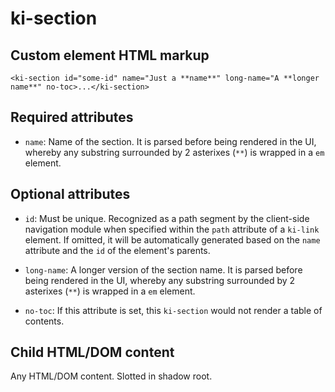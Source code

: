 # ki-section

## Custom element HTML markup

```
<ki-section id="some-id" name="Just a **name**" long-name="A **longer name**" no-toc>...</ki-section>
```

## Required attributes

- `name`: Name of the section. It is parsed before being rendered in the UI, whereby any substring surrounded by 2 asterixes (`**`) is wrapped in a `em` element.

## Optional attributes

- `id`: Must be unique. Recognized as a path segment by the client-side navigation module when specified within the `path` attribute of a `ki-link` element. If omitted, it will be automatically generated based on the `name` attribute and the `id` of the element's parents.

- `long-name`: A longer version of the section name. It is parsed before being rendered in the UI, whereby any substring surrounded by 2 asterixes (`**`) is wrapped in a `em` element.

- `no-toc`: If this attribute is set, this `ki-section` would not render a table of contents.

## Child HTML/DOM content

Any HTML/DOM content. Slotted in shadow root.
